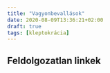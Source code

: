 ```yaml
---
title: "Vagyonbevallások"
date: 2020-08-09T13:36:21+02:00
draft: true
tags: [kleptokrácia]
---
```


## Feldolgozatlan linkek
